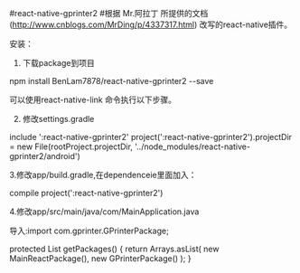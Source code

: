 ﻿#react-native-gprinter2
#根据 Mr.阿拉丁 所提供的文档(http://www.cnblogs.com/MrDing/p/4337317.html) 改写的react-native插件。

安装：

1. 下载package到项目

npm install BenLam7878/react-native-gprinter2 --save


可以使用react-native-link 命令执行以下步骤。

2. 修改settings.gradle

include ':react-native-gprinter2'
project(':react-native-gprinter2').projectDir = new File(rootProject.projectDir, '../node_modules/react-native-gprinter2/android')

3.修改app/build.gradle,在dependenceie里面加入：

compile project(':react-native-gprinter2')

4.修改app/src/main/java/com/MainApplication.java

导入:import com.gprinter.GPrinterPackage;

protected List<ReactPackage> getPackages() {
  return Arrays.<ReactPackage>asList(
      new MainReactPackage(),
      new GPrinterPackage()
  );
}